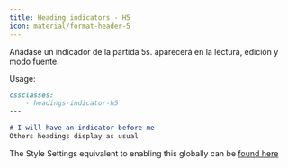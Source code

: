 ```yaml
---
title: Heading indicators - H5
icon: material/format-header-5
---
```


Añádase un indicador de la partida 5s. aparecerá en la lectura, edición y
modo fuente.

Usage:

```md
cssclasses:
    - headings-indicator-h5
---

# I will have an indicator before me
Others headings display as usual
```

The Style Settings equivalent to enabling this globally can be [found here](../../Style-Settings/Editor/Typography/headings/index.md#for-heading-5)

